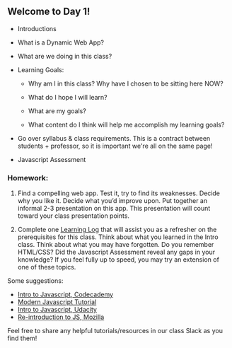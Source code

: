 ## Welcome to Day 1!

* Introductions

* What is a Dynamic Web App?

* What are we doing in this class?

* Learning Goals:
  * Why am I in this class? Why have I chosen to be sitting here NOW?
  
  * What do I hope I will learn?

  * What are my goals?
  
  * What content do I think will help me accomplish my learning goals?
  
* Go over syllabus & class requirements. This is a contract between students + professor, so it is important we're all on the same page!

* Javascript Assessment 

### Homework: 

1. Find a compelling web app. Test it, try to find its weaknesses. Decide why you like it. Decide what you’d improve upon. Put together an informal 2-3 presentation on this app. This presentation will count toward your class presentation points.

2. Complete one [Learning Log](https://github.com/IDMNYU/dynamicwebappsfall18/blob/master/learninglogs.md) that will assist you as a refresher on the prerequisites for this class. Think about what you learned in the Intro class. Think about what you may have forgotten. Do you remember HTML/CSS? Did the Javascript Assessment reveal any gaps in your knowledge? If you feel fully up to speed, you may try an extension of one of these topics.

Some suggestions:

* [Intro to Javascript, Codecademy](https://www.codecademy.com/learn/introduction-to-javascript)
* [Modern Javascript Tutorial](https://javascript.info/)
* [Intro to Javascript, Udacity](https://www.udacity.com/course/intro-to-javascript--ud803)
* [Re-introduction to JS, Mozilla](https://developer.mozilla.org/en-US/docs/Web/JavaScript/A_re-introduction_to_JavaScript)

Feel free to share any helpful tutorials/resources in our class Slack as you find them!

